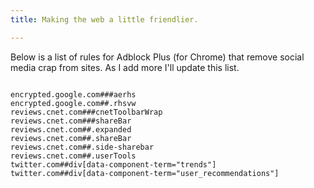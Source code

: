 ```yaml
---
title: Making the web a little friendlier.

---
```

Below is a list of rules for Adblock Plus (for Chrome) that remove social media crap from sites. As I add more I'll update this list.

<code>
encrypted.google.com###aerhs
encrypted.google.com##.rhsvw
reviews.cnet.com###cnetToolbarWrap
reviews.cnet.com###shareBar
reviews.cnet.com##.expanded
reviews.cnet.com##.shareBar
reviews.cnet.com##.side-sharebar
reviews.cnet.com##.userTools
twitter.com##div[data-component-term="trends"]
twitter.com##div[data-component-term="user_recommendations"]
</code>
